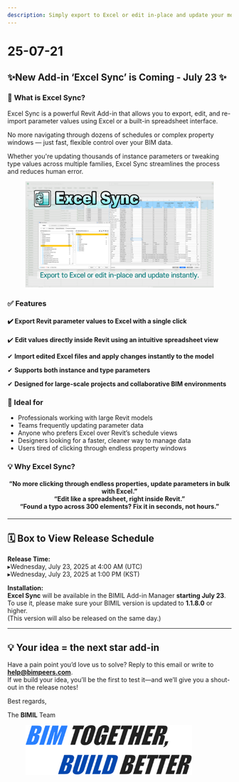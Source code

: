 ```yaml
---
description: Simply export to Excel or edit in-place and update your model instantly.
---
```


# 25-07-21

## ✨New Add-in ‘Excel Sync’ is Coming - July 23 ✨

### 📌 **What is Excel Sync?**

Excel Sync is a powerful Revit Add-in that allows you to export, edit, and re-import parameter values using Excel or a built-in spreadsheet interface.

No more navigating through dozens of schedules or complex property windows — just fast, flexible control over your BIM data.

Whether you're updating thousands of instance parameters or tweaking type values across multiple families, Excel Sync streamlines the process and reduces human error.

<figure><img src="../../.gitbook/assets/Excel Sync.png" alt=""><figcaption></figcaption></figure>

### ✅ Features

#### ✔️ Export Revit parameter values to Excel with a single click

✔️ **Edit values directly inside Revit using an intuitive spreadsheet view**

✔ **Import edited Excel files and apply changes instantly to the model**

✔ **Supports both instance and type parameters**

✔ **Designed for large-scale projects and collaborative BIM environments**

### 💼 Ideal for

* Professionals working with large Revit models
* Teams frequently updating parameter data
* Anyone who prefers Excel over Revit’s schedule views
* Designers looking for a faster, cleaner way to manage data
* Users tired of clicking through endless property windows

### 💡 **Why Excel Sync?**

<h4 align="center">“No more clicking through endless properties, update parameters in bulk with Excel.”
<br>“Edit like a spreadsheet, right inside Revit.”
<br>“Found a typo across 300 elements? Fix it in seconds, not hours.”</h4>

***

## 🗓 **Box to View Release Schedule**

**Release Time:**
\
▸Wednesday, July 23, 2025 at 4:00 AM (UTC)
\
▸Wednesday, July 23, 2025 at 1:00 PM (KST)

**Installation:**
\
**Excel Sync** will be available in the BIMIL Add-in Manager **starting July 23**.\
To use it, please make sure your BIMIL version is updated to **1.1.8.0** or higher.\
(This version will also be released on the same day.)

***

## 💡 Your idea = the next star add-in

Have a pain point you’d love us to solve? Reply to this email or write to [**help@bimpeers.com**](mailto:help@bimpeers.com?subject=undefined\&body=undefined).\
If we build your idea, you’ll be the first to test it—and we’ll give you a shout-out in the release notes!

Best regards,

The **BIMIL** Team

<figure><img src="../../.gitbook/assets/image (1).png" alt="" width="375"><figcaption></figcaption></figure>

